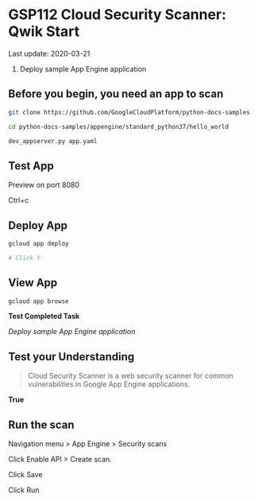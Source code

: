 # **GSP112** Cloud Security Scanner: Qwik Start

Last update: 2020-03-21

1. Deploy sample App Engine application

## Before you begin, you need an app to scan

```bash
git clone https://github.com/GoogleCloudPlatform/python-docs-samples

cd python-docs-samples/appengine/standard_python37/hello_world

dev_appserver.py app.yaml
```

## Test App

Preview on port 8080

Ctrl+c

## Deploy App

```bash
gcloud app deploy

# Click Y
```

## View App

```bash
gcloud app browse
```

**Test Completed Task**

_Deploy sample App Engine application_

## Test your Understanding

> Cloud Security Scanner is a web security scanner for common vulnerabilities in Google App Engine applications.

**True**

## Run the scan

Navigation menu > App Engine > Security scans

Click Enable API > Create scan.

Click Save

Click Run